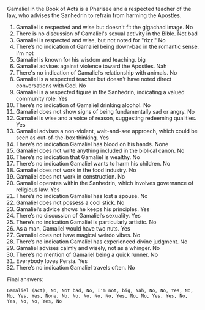 Gamaliel in the Book of Acts is a Pharisee and a respected teacher of the law, who advises the Sanhedrin to refrain from harming the Apostles.

1. Gamaliel is respected and wise but doesn't fit the gigachad image. No
2. There is no discussion of Gamaliel's sexual activity in the Bible. Not bad
3. Gamaliel is respected and wise, but not noted for "rizz." No
4. There’s no indication of Gamaliel being down-bad in the romantic sense. I'm not
5. Gamaliel is known for his wisdom and teaching. big
6. Gamaliel advises against violence toward the Apostles. Nah
7. There's no indication of Gamaliel’s relationship with animals. No
8. Gamaliel is a respected teacher but doesn't have noted direct conversations with God. No
9. Gamaliel is a respected figure in the Sanhedrin, indicating a valued community role. Yes
10. There’s no indication of Gamaliel drinking alcohol. No
11. Gamaliel does not show signs of being fundamentally sad or angry. No
12. Gamaliel is wise and a voice of reason, suggesting redeeming qualities. Yes
13. Gamaliel advises a non-violent, wait-and-see approach, which could be seen as out-of-the-box thinking. Yes
14. There’s no indication Gamaliel has blood on his hands. None
15. Gamaliel does not write anything included in the biblical canon. No
16. There’s no indication that Gamaliel is wealthy. No
17. There’s no indication Gamaliel wants to harm his children. No
18. Gamaliel does not work in the food industry. No
19. Gamaliel does not work in construction. No
20. Gamaliel operates within the Sanhedrin, which involves governance of religious law. Yes
21. There’s no indication Gamaliel has lost a spouse. No
22. Gamaliel does not possess a cool stick. No
23. Gamaliel’s advice shows he keeps his principles. Yes
24. There’s no discussion of Gamaliel’s sexuality. Yes
25. There’s no indication Gamaliel is particularly artistic. No
26. As a man, Gamaliel would have two nuts. Yes
27. Gamaliel does not have magical weirdo vibes. No
28. There’s no indication Gamaliel has experienced divine judgment. No
29. Gamaliel advises calmly and wisely, not as a whinger. No
30. There’s no mention of Gamaliel being a quick runner. No
31. Everybody loves Persia. Yes
32. There’s no indication Gamaliel travels often. No

Final answers:

```Gamaliel (act), No, Not bad, No, I'm not, big, Nah, No, No, Yes, No, No, Yes, Yes, None, No, No, No, No, No, Yes, No, No, Yes, Yes, No, Yes, No, No, Yes, No```